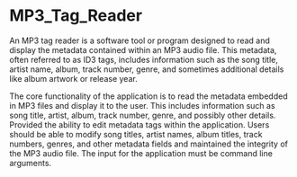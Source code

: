 # MP3_Tag_Reader
An MP3 tag reader is a software tool or program designed to read and display the metadata contained within an MP3 audio file.
This metadata, often referred to as ID3 tags, includes information such as the song title, artist name, album, track number, genre, and sometimes additional details like album artwork or release year.

The core functionality of the application is to read the metadata embedded in MP3 files and display it to the user. This includes information such as song title, artist, album, track number, genre, and possibly other details.
Provided the ability to edit metadata tags within the application. Users should be able to modify song titles, artist names, album titles, track numbers, genres, and other metadata fields and maintained the integrity of the MP3 audio file.
The input for the application must be command line arguments.
